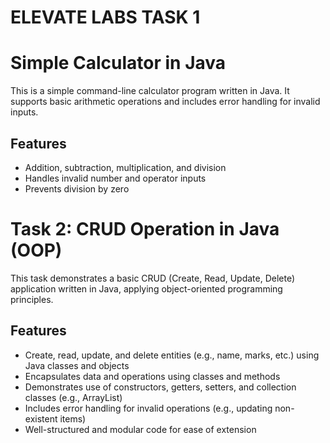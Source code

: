 # ELEVATE LABS TASK 1
# Simple Calculator in Java

This is a simple command-line calculator program written in Java. It supports basic arithmetic operations and includes error handling for invalid inputs.

## Features

- Addition, subtraction, multiplication, and division
- Handles invalid number and operator inputs
- Prevents division by zero

# Task 2: CRUD Operation in Java (OOP)

This task demonstrates a basic CRUD (Create, Read, Update, Delete) application written in Java, applying object-oriented programming principles.

## Features

- Create, read, update, and delete entities (e.g., name, marks, etc.) using Java classes and objects
- Encapsulates data and operations using classes and methods
- Demonstrates use of constructors, getters, setters, and collection classes (e.g., ArrayList)
- Includes error handling for invalid operations (e.g., updating non-existent items)
- Well-structured and modular code for ease of extension

